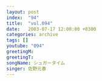 ```yaml
---
layout: post
index:  "94"
title:  "vol.094"
date:   2003-07-17 12:00:00 +0300
categories: archive
tags: []
youtube: "094"
greetingM: 
greetingT: 
songName: シュガータイム
singer: 佐野元春
---
```

